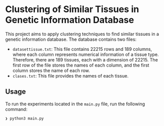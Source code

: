 # Clustering of Similar Tissues in Genetic Information Database

This project aims to apply clustering techniques to find similar tissues in a genetic information database. The database contains two files: 

- `datasettissue.txt`: This file contains 22215 rows and 189 columns, where each column represents numerical information of a tissue type. Therefore, there are 189 tissues, each with a dimension of 22215. The first row of the file stores the names of each column, and the first column stores the name of each row. 
- `clases.txt`: This file provides the names of each tissue.

## Usage

To run the experiments located in the `main.py` file, run the following command:

```
❯ python3 main.py
```
